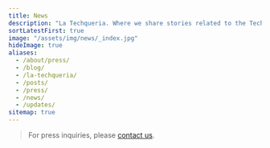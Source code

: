 ```yaml
---
title: News
description: "La Techqueria. Where we share stories related to the Techqueria community. 📰"
sortLatestFirst: true
image: "/assets/img/news/_index.jpg"
hideImage: true
aliases:
  - /about/press/
  - /blog/
  - /la-techqueria/
  - /posts/
  - /press/
  - /news/
  - /updates/
sitemap: true
---
```


> For press inquiries, please [contact us](/contact/).
